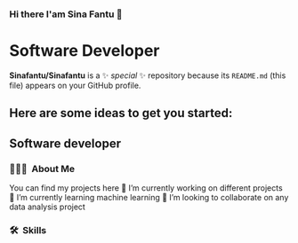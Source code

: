 ### Hi there I'am Sina Fantu 👋
<h1>Software Developer</h1>

**Sinafantu/Sinafantu** is a ✨ _special_ ✨ repository because its `README.md` (this file) appears on your GitHub profile.

<h2>Here are some ideas to get you started:</h2>

<h2>Software developer</h2>
<h3> 👨🏻‍💻 &nbsp;About Me </h3>
 You can find my projects here
🔭 I’m currently working on different projects
🌱 I’m currently learning machine learning
👯 I’m looking to collaborate on any data analysis project

<h3> 🛠 &nbsp;Skills</h3>
